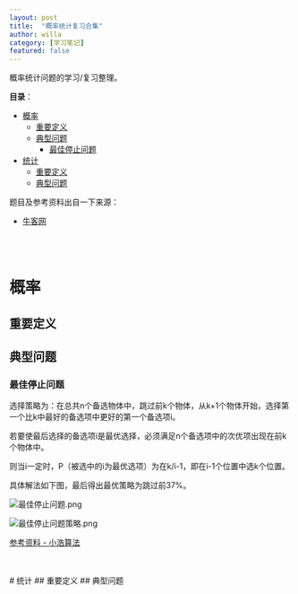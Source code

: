 ```yaml
---
layout: post
title:  "概率统计复习合集"
author: willa
category: [学习笔记]
featured: false
---
```


概率统计问题的学习/复习整理。

__目录__：
- [概率](#--)
  * [重要定义](#----)
  * [典型问题](#----)
    + [最佳停止问题](#------)
- [统计](#--)
  * [重要定义](#-----1)
  * [典型问题](#-----1)


题目及参考资料出自一下来源：
- [牛客网](https://www.nowcoder.com/tutorial/95/b53cf42a963e4f25aacae2251e8efaf8)
<br/>
<br/>

# 概率
## 重要定义
## 典型问题
### 最佳停止问题


选择策略为：在总共n个备选物体中，跳过前k个物体，从k+1个物体开始，选择第一个比k中最好的备选项中更好的第一个备选项i。

若要使最后选择的备选项i是最优选择，必须满足n个备选项中的次优项出现在前k个物体中。

则当i一定时，P（被选中的i为最优选项）为在k/i-1，即在i-1个位置中选k个位置。

具体解法如下图，最后得出最优策略为跳过前37%。


![最佳停止问题.png](https://i.loli.net/2020/09/22/XHd3peYbvqsZVJE.png)

![最佳停止问题策略.png](https://i.loli.net/2020/09/22/M2dpmaDgjvXiOx1.png)

[参考资料 - 小浩算法](https://blog.csdn.net/weixin_40446252/article/details/106798964?utm_medium=distribute.pc_relevant.none-task-blog-title-3&spm=1001.2101.3001.4242)

<br/>
<br/>
# 统计
## 重要定义
## 典型问题
